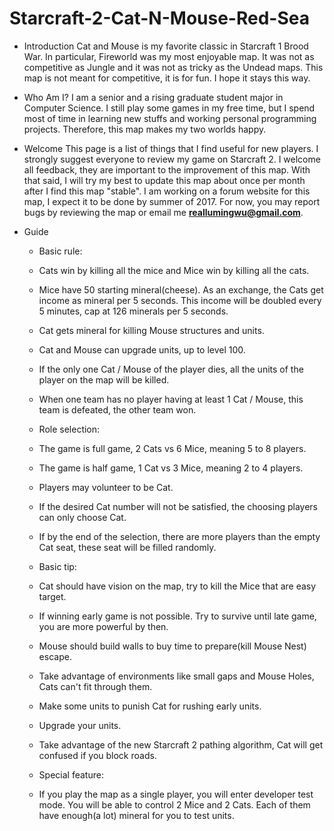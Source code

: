 # Starcraft-2-Cat-N-Mouse-Red-Sea

- Introduction
   Cat and Mouse is my favorite classic in Starcraft 1 Brood War. In particular, Fireworld was my most enjoyable map. It was not as competitive as Jungle and it was not as tricky as the Undead maps. This map is not meant for competitive, it is for fun. I hope it stays this way.

- Who Am I?
   I am a senior and a rising graduate student major in Computer Science. I still play some games in my free time, but I spend most of time in learning new stuffs and working personal programming projects. Therefore, this map makes my two worlds happy.

- Welcome
   This page is a list of things that I find useful for new players. I strongly suggest everyone to review my game on Starcraft 2. I welcome all feedback, they are important to the improvement of this map. With that said, I will try my best to update this map about once per month after I find this map "stable". I am working on a forum website for this map, I expect it to be done by summer of 2017. For now, you may report bugs by reviewing the map or email me **reallumingwu@gmail.com**.

- Guide
  - Basic rule:
   - Cats win by killing all the mice and Mice win by killing all the cats.
   - Mice have 50 starting mineral(cheese). As an exchange, the Cats get income as mineral per 5 seconds. This income will be doubled every 5 minutes, cap at 126 minerals per 5 seconds.
   - Cat gets mineral for killing Mouse structures and units.
   - Cat and Mouse can upgrade units, up to level 100.
   - If the only one Cat / Mouse of the player dies, all the units of the player on the map will be killed. 
   - When one team has no player having at least 1 Cat / Mouse, this team is defeated, the other team won.

  - Role selection:
   - The game is full game, 2 Cats vs 6 Mice, meaning 5 to 8 players.
   - The game is half game, 1 Cat vs 3 Mice, meaning 2 to 4 players.
   - Players may volunteer to be Cat.
   - If the desired Cat number will not be satisfied, the choosing players can only choose Cat.
   - If by the end of the selection, there are more players than the empty Cat seat, these seat will be filled randomly.

  - Basic tip:
   - Cat should have vision on the map, try to kill the Mice that are easy target.
   - If winning early game is not possible. Try to survive until late game, you are more powerful by then.
		
   - Mouse should build walls to buy time to prepare(kill Mouse Nest) escape.
   - Take advantage of environments like small gaps and Mouse Holes, Cats can't fit through them.
   - Make some units to punish Cat for rushing early units.
   - Upgrade your units.
   - Take advantage of the new Starcraft 2 pathing algorithm, Cat will get confused if you block roads.

  - Special feature:
   - If you play the map as a single player, you will enter developer test mode. You will be able to control 2 Mice and 2 Cats. Each of them have enough(a lot) mineral for you to test units.

